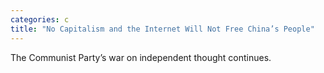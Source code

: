 ```yaml
---
categories: c
title: "No Capitalism and the Internet Will Not Free China’s People"
---
```

The Communist Party’s war on independent thought continues.